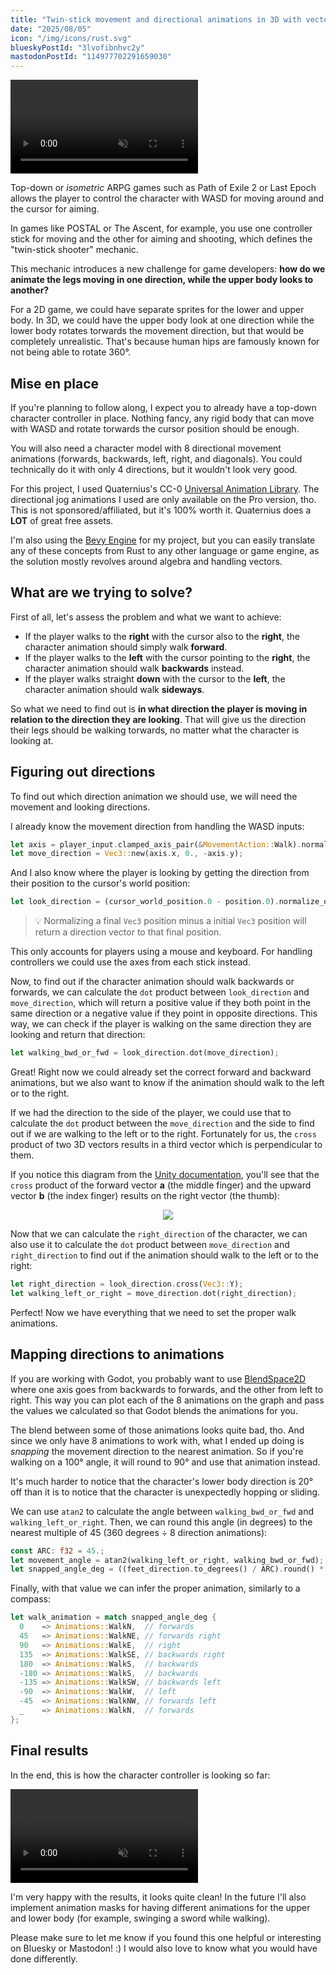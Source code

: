 ```yaml
---
title: "Twin-stick movement and directional animations in 3D with vector math"
date: "2025/08/05"
icon: "/img/icons/rust.svg"
blueskyPostId: "3lvofibnhvc2y"
mastodonPostId: "114977702291659030"
---
```


<video src="/video/blog/twin-stick-animations/demo.mp4" muted autoplay loop playsinline></video>

Top-down or _isometric_ ARPG games such as Path of Exile 2 or Last Epoch allows the player to control the character with WASD for moving around and the cursor for aiming.

In games like POSTAL or The Ascent, for example, you use one controller stick for moving and the other for aiming and shooting, which defines the "twin-stick shooter" mechanic.

This mechanic introduces a new challenge for game developers: **how do we animate the legs moving in one direction, while the upper body looks to another?**

For a 2D game, we could have separate sprites for the lower and upper body. In 3D, we could have the upper body look at one direction while the lower body rotates torwards the movement direction, but that would be completely unrealistic. That's because human hips are famously known for not being able to rotate 360°.

## Mise en place

If you're planning to follow along, I expect you to already have a top-down character controller in place. Nothing fancy, any rigid body that can move with WASD and rotate torwards the cursor position should be enough.

You will also need a character model with 8 directional movement animations (forwards, backwards, left, right, and diagonals). You could technically do it with only 4 directions, but it wouldn't look very good.

For this project, I used Quaternius's CC-0 [Universal Animation Library](https://quaternius.com/packs/universalanimationlibrary.html). The directional jog animations I used are only available on the Pro version, tho. This is not sponsored/affiliated, but it's 100% worth it. Quaternius does a **LOT** of great free assets.

I'm also using the [Bevy Engine](https://bevy.org) for my project, but you can easily translate any of these concepts from Rust to any other language or game engine, as the solution mostly revolves around algebra and handling vectors.

## What are we trying to solve?

First of all, let's assess the problem and what we want to achieve:

- If the player walks to the **right** with the cursor also to the **right**, the character animation should simply walk **forward**.
- If the player walks to the **left** with the cursor pointing to the **right**, the character animation should walk **backwards** instead.
- If the player walks straight **down** with the cursor to the **left**, the character animation should walk **sideways**.

So what we need to find out is **in what direction the player is moving in relation to the direction they are looking**. That will give us the direction their legs should be walking torwards, no matter what the character is looking at.

## Figuring out directions

To find out which direction animation we should use, we will need the movement and looking directions.

I already know the movement direction from handling the WASD inputs:

```rust
let axis = player_input.clamped_axis_pair(&MovementAction::Walk).normalize_or_zero();
let move_direction = Vec3::new(axis.x, 0., -axis.y);
```

And I also know where the player is looking by getting the direction from their position to the cursor's world position:

```rust
let look_direction = (cursor_world_position.0 - position.0).normalize_or_zero();
```

> 💡 Normalizing a final `Vec3` position minus a initial `Vec3` position will return a direction vector to that final position.

This only accounts for players using a mouse and keyboard. For handling controllers we could use the axes from each stick instead.

Now, to find out if the character animation should walk backwards or forwards, we can calculate the `dot` product between `look_direction` and `move_direction`, which will return a positive value if they both point in the same direction or a negative value if they point in opposite directions. This way, we can check if the player is walking on the same direction they are looking and return that direction:

```rust
let walking_bwd_or_fwd = look_direction.dot(move_direction);
```

Great! Right now we could already set the correct forward and backward animations, but we also want to know if the animation should walk to the left or to the right.

If we had the direction to the side of the player, we could use that to calculate the `dot` product between the `move_direction` and the side to find out if we are walking to the left or to the right. Fortunately for us, the `cross` product of two 3D vectors results in a third vector which is perpendicular to them.

If you notice this diagram from the [Unity documentation](https://docs.unity3d.com/ScriptReference/Vector3.Cross.html), you'll see that the `cross` product of the forward vector **a** (the middle finger) and the upward vector **b** (the index finger) results on the right vector (the thumb):

<center>
  <img src="/img/blog/twin-stick-animations/left-hand-rule-diagram.webp" />
</center>

Now that we can calculate the `right_direction` of the character, we can also use it to calculate the `dot` product between `move_direction` and `right_direction` to find out if the animation should walk to the left or to the right:

```rust
let right_direction = look_direction.cross(Vec3::Y);
let walking_left_or_right = move_direction.dot(right_direction);
```

Perfect! Now we have everything that we need to set the proper walk animations.

## Mapping directions to animations

If you are working with Godot, you probably want to use [BlendSpace2D](https://docs.godotengine.org/en/stable/classes/class_animationnodeblendspace2d.html) where one axis goes from backwards to forwards, and the other from left to right. This way you can plot each of the 8 animations on the graph and pass the values we calculated so that Godot blends the animations for you.

The blend between some of those animations looks quite bad, tho. And since we only have 8 animations to work with, what I ended up doing is _snapping_ the movement direction to the nearest animation. So if you're walking on a 100° angle, it will round to 90° and use that animation instead.

It's much harder to notice that the character's lower body direction is 20° off than it is to notice that the character is unexpectedly hopping or sliding.

We can use `atan2` to calculate the angle between `walking_bwd_or_fwd` and `walking_left_or_right`. Then, we can round this angle (in degrees) to the nearest multiple of 45 (360 degrees ÷ 8 direction animations):

```rust
const ARC: f32 = 45.;
let movement_angle = atan2(walking_left_or_right, walking_bwd_or_fwd);
let snapped_angle_deg = ((feet_direction.to_degrees() / ARC).round() * ARC) as i32;
```

Finally, with that value we can infer the proper animation, similarly to a compass:

```rust
let walk_animation = match snapped_angle_deg {
  0    => Animations::WalkN,  // forwards
  45   => Animations::WalkNE, // forwards right
  90   => Animations::WalkE,  // right
  135  => Animations::WalkSE, // backwards right
  180  => Animations::WalkS,  // backwards
  -180 => Animations::WalkS,  // backwards
  -135 => Animations::WalkSW, // backwards left
  -90  => Animations::WalkW,  // left
  -45  => Animations::WalkNW, // forwards left
  _    => Animations::WalkN,  // forwards
};
```

## Final results

In the end, this is how the character controller is looking so far:

<video src="/video/blog/twin-stick-animations/final-results.mp4" muted autoplay loop playsinline></video>

I'm very happy with the results, it looks quite clean! In the future I'll also implement animation masks for having different animations for the upper and lower body (for example, swinging a sword while walking).

Please make sure to let me know if you found this one helpful or interesting on Bluesky or Mastodon! :) I would also love to know what you would have done differently.
